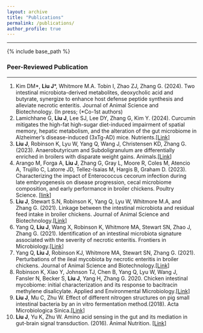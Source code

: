 ```yaml
---
layout: archive
title: "Publications"
permalink: /publications/
author_profile: true
---
```

***
{% include base_path %}

### Peer-Reviewed Publication
***
1.	Kim DM*, **Liu J***, Whitmore M.A. Tobin I, Zhao ZJ, Zhang G. (2024). Two intestinal microbiota-derived metabolites, deoxycholic acid and butyrate, synergize to enhance host defense peptide synthesis and alleviate necrotic enteritis. Journal of Animal Science and Biotechnology. (In press; (*Co-1st authors)
2.	Lamichhane G, **Liu J**, Lee SJ, Lee DY, Zhang G, Kim Y. (2024). Curcumin mitigates the high-fat high-sugar diet-induced impairment of spatial memory, hepatic metabolism, and the alteration of the gut microbiome in Alzheimer’s disease-induced (3xTg-AD) mice. Nutrients.[[Link]](https://www.mdpi.com/2072-6643/16/2/240)
3.	**Liu J**, Robinson K, Lyu W, Yang Q, Wang J, Christensen KD, Zhang G. (2023). Anaerobutyricum and Subdoligranulum are differentially enriched in broilers with disparate weight gains. Animals.[[Link]](https://www.mdpi.com/2076-2615/13/11/1834)
4.	Arango M, Forga A, **Liu J**, Zhang G, Gray L, Moore R, Coles M, Atencio A, Trujillo C, Latorre JD, Tellez-Isaias M, Hargis B, Graham D. (2023). Characterizing the impact of Enterococcus cecorum infection during late embryogenesis on disease progression, cecal microbiome composition, and early performance in broiler chickens. Poultry Science. [[link]](https://www.sciencedirect.com/science/article/pii/S0032579123005783)
5.	**Liu J**, Stewart S.N, Robinson K, Yang Q, Lyu W, Whitmore M.A, and Zhang G. (2021). Linkage between the intestinal microbiota and residual feed intake in broiler chickens. Journal of Animal Science and Biotechnology.[[Link]](https://jasbsci.biomedcentral.com/articles/10.1186/s40104-020-00542-2)
6.	Yang Q, **Liu J**, Wang X, Robinson K, Whitmore MA, Stewart SN, Zhao J, Zhang G. (2021). Identification of an intestinal microbiota signature associated with the severity of necrotic enteritis. Frontiers in Microbiology.[[Link]](https://www.frontiersin.org/journals/microbiology/articles/10.3389/fmicb.2021.703693/full)
7.	Yang Q, **Liu J**, Robinson KJ, Whitmore MA, Stewart SN, Zhang G. (2021). Perturbations of the ileal mycobiota by necrotic enteritis in broiler chickens. Journal of Animal Science and Biotechnology.[[Link]](https://jasbsci.biomedcentral.com/articles/10.1186/s40104-021-00628-5)
8.	Robinson K, Xiao Y, Johnson TJ, Chen B, Yang Q, Lyu W, Wang J, Fansler N, Becker S, **Liu J**, Yang H, Zhang G. 2020. Chicken intestinal mycobiome: initial characterization and its response to bacitracin methylene disalicylate. Applied and Environmental Microbiology.[[Link]](https://journals.asm.org/doi/full/10.1128/aem.00304-20)
9.	**Liu J**, Mu C, Zhu W. Effect of different nitrogen structures on pig small intestinal bacteria by an in vitro fermentation method.(2018). Acta Microbiologica Sinica.[[Link]](https://actamicro.ijournals.cn/actamicrocn/article/abstract/20180107?st=alljournals)
10.	**Liu J**, Yu K, Zhu W. Amino acid sensing in the gut and its mediation in gut-brain signal transduction. (2016). Animal Nutrition. [[Link]](https://www.sciencedirect.com/science/article/pii/S2405654516300257)

